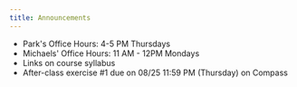```yaml
---
title: Announcements
---
```


- Park's Office Hours: 4-5 PM Thursdays
- Michaels' Office Hours: 11 AM - 12PM Mondays
- Links on course syllabus
- After-class exercise #1 due on 08/25 11:59 PM (Thursday) on Compass
